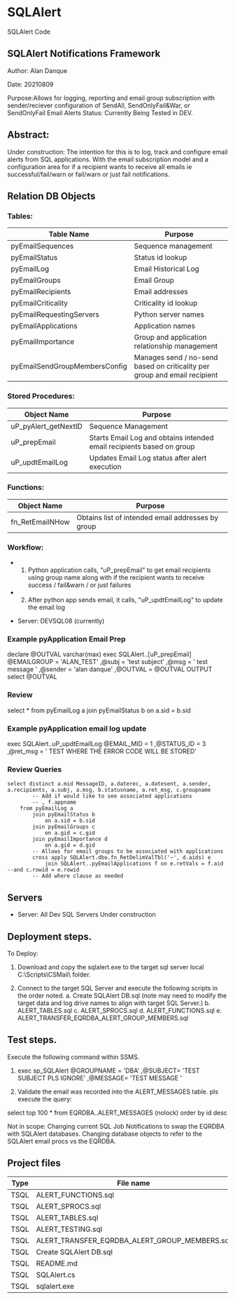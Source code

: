 # SQLAlert
SQLAlert Code

## SQLAlert Notifications Framework

Author: Alan Danque

Date:	20210809

Purpose:Allows for logging, reporting and email group subscription with sender/reciever configuration of SendAll, SendOnlyFail&War, or SendOnlyFail Email Alerts
Status: Currently Being Tested in DEV.


## Abstract:

Under construction: The intention for this is to log, track and configure email alerts from SQL applications. With the email subscription model and a configuration area for if a recipient wants to receive all emails ie successful/fail/warn or fail/warn or just fail notifications.


## Relation DB Objects
### Tables:
| Table Name | Purpose |
| ----- | ------ | 
| pyEmailSequences | Sequence management |
| pyEmailStatus | Status id lookup | 
| pyEmailLog | Email Historical Log | 
| pyEmailGroups | Email Group | 
| pyEmailRecipients | Email addresses | 
| pyEmailCriticality | Criticality id lookup | 
| pyEmailRequestingServers | Python server names | 
| pyEmailApplications | Application names | 
| pyEmailImportance | Group and application relationship management | 
| pyEmailSendGroupMembersConfig	| Manages send / no-send based on criticality per group and email recipient | 

### Stored Procedures:
| Object Name | Purpose |
| ----- | ------ | 
| uP_pyAlert_getNextID | Sequence Management | 
| uP_prepEmail | Starts Email Log and obtains intended email recipients based on group | 
| uP_updtEmailLog | Updates Email Log status after alert execution |

### Functions:
| Object Name | Purpose |
| ----- | ------ | 
| fn_RetEmailNHow | Obtains list of intended email addresses by group |

### Workflow:

- 1. Python application calls, "uP_prepEmail" to get email recipients using group name along with if the recipient wants to receive success / fail&warn / or just failures

- 2. After python app sends email, it calls, "uP_updtEmailLog" to update the email log

- Server: DEVSQL08 (currently)

### Example pyApplication Email Prep 
declare @OUTVAL varchar(max)
exec SQLAlert..[uP_prepEmail] 
	 @EMAILGROUP = 'ALAN_TEST'
	,@subj = 'test subject'
	,@msg = ' test message '
	,@sender = 'alan danque'
	,@OUTVAL = @OUTVAL OUTPUT
select @OUTVAL 

### Review 
select * 
	from pyEmailLog a
		join pyEmailStatus b
			on a.sid = b.sid

### Example pyApplication email log update
exec SQLAlert..uP_updtEmailLog
	 @EMAIL_MID = 1
	,@STATUS_ID = 3
	,@ret_msg = ' TEST WHERE THE ERROR CODE WILL BE STORED'

### Review Queries
```
select distinct a.mid MessageID, a.daterec, a.datesent, a.sender, a.recipients, a.subj, a.msg, b.statusname, a.ret_msg, c.groupname
		-- Add if would like to see associated applications
		-- , f.appname
	from pyEmailLog a
		join pyEmailStatus b
			on a.sid = b.sid
		join pyEmailGroups c
			on a.gid = c.gid
		join pyEmailImportance d
			on a.gid = d.gid
		-- Allows for email groups to be associated with applications
		cross apply SQLAlert.dbo.fn_RetDelimValTbl('~', d.aids) e
			join SQLAlert..pyEmailApplications f on e.retVals = f.aid --and c.rowid = e.rowid
		-- Add where clause as needed
```

## Servers
- Server: All Dev SQL Servers
Under construction

## Deployment steps.
To Deploy:


1. Download and copy the sqlalert.exe to the target sql server local C:\Scripts\CSMail\ folder.


2. Connect to the target SQL Server and execute the following scripts in the order noted.
  a. Create SQLAlert DB.sql  (note may need to modify the target data and log drive names to align with target SQL Server.)
  b. ALERT_TABLES.sql
  c. ALERT_SPROCS.sql
  d. ALERT_FUNCTIONS.sql
  e. ALERT_TRANSFER_EQRDBA_ALERT_GROUP_MEMBERS.sql

 
## Test steps.
Execute the following command within SSMS.

1. exec sp_SQLAlert
    @GROUPNAME = 'DBA'
    ,@SUBJECT= 'TEST SUBJECT PLS IGNORE' 
    ,@MESSAGE= 'TEST MESSAGE '

2. Validate the email was recorded into the ALERT_MESSAGES table.
pls execute the query: 

select top 100 * from EQRDBA..ALERT_MESSAGES (nolock) order by id desc



Not in scope: 
Changing current SQL Job Notifications to swap the EQRDBA with SQLAlert databases.
Changing database objects to refer to the SQLAlert email procs vs the EQRDBA.


## Project files
| Type | File name | Description |
| ----- | ------ | ------ |
| TSQL | ALERT_FUNCTIONS.sql | | 
| TSQL | ALERT_SPROCS.sql | | 
| TSQL | ALERT_TABLES.sql | | 
| TSQL | ALERT_TESTING.sql | | 
| TSQL | ALERT_TRANSFER_EQRDBA_ALERT_GROUP_MEMBERS.sql | | 
| TSQL | Create SQLAlert DB.sql | | 
| TSQL | README.md | | 
| TSQL | SQLAlert.cs | | 
| TSQL | sqlalert.exe | | 
